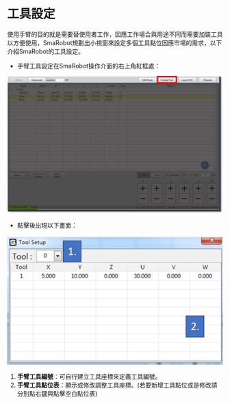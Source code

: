 # 工具設定

使用手臂的目的就是需要替使用者工作，因應工作場合與用途不同而需要加裝工具以方便使用，SmaRobot規劃出小視窗來設定多個工具點位因應市場的需求，以下介紹SmaRobot的工具設定。

* 手臂工具設定在SmaRobot操作介面的右上角紅框處：

![SmaRobot&#x5DE5;&#x5177;&#x8A2D;&#x5B9A;&#x4F4D;&#x7F6E;](../.gitbook/assets/13.jpg)

* 點擊後出現以下畫面：

![SmaRobot&#x5DE5;&#x5177;&#x8A2D;&#x5B9A;&#x756B;&#x9762;](../.gitbook/assets/11.jpg)

1. **手臂工具編號**：可自行建立工具座標來定義工具編號。
2. **手臂工具點位表**：顯示或修改調整工具座標。\(若要新增工具點位或是修改請分別點右鍵與點擊空白點位表\)

